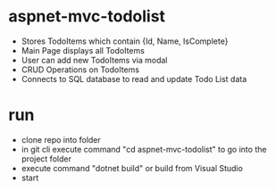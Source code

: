 # aspnet-mvc-todolist

- Stores TodoItems which contain {Id, Name, IsComplete}
- Main Page displays all TodoItems 
- User can add new TodoItems via modal
- CRUD Operations on TodoItems
- Connects to SQL database to read and update Todo List data

# run

- clone repo into folder
- in git cli execute command "cd aspnet-mvc-todolist" to go into the project folder
- execute command "dotnet build" or build from Visual Studio
- start
